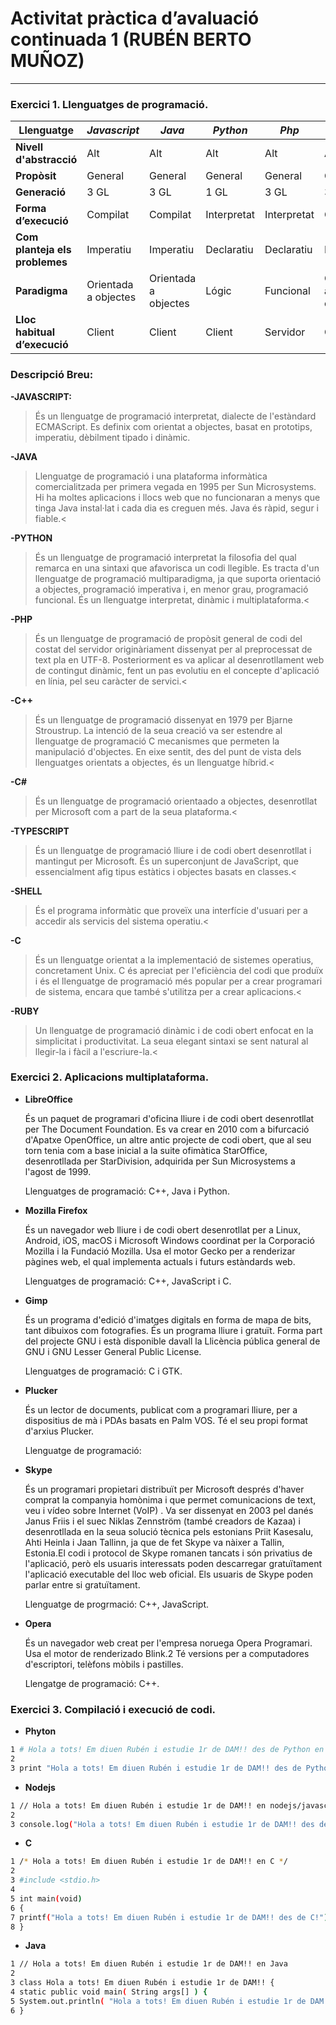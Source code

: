 # Activitat pràctica d’avaluació continuada 1 (RUBÉN BERTO MUÑOZ)
-----

### Exercici 1. Llenguatges de programació.

|**Llenguatge**|*Javascript*|*Java*|*Python*|*Php*|*C++*|*C#*|*TypeScript*|*Shell*|*C*|*Ruby*| 
|-|-|-|-|-|-|-|-|-|-|-|
|**Nivell d'abstracció**|Alt|Alt|Alt|Alt|Alt|Baix|Alt|Alt|Alt|Baix|
|**Propòsit**|General|General|General|General|General|Específic|General|Específic|General|Específic|
|**Generació**|3 GL|3 GL|1 GL|3 GL|3 GL|5 GL|4 GL|2 GL|3 GL|5 GL|
|**Forma d’execució**|Compilat|Compilat|Interpretat|Interpretat|Compilat|Compilat|Compilat|Compilat|Compilat|Interpretat|Compilat|Interpretat|
|**Com planteja els problemes**|Imperatiu|Imperatiu|Declaratiu|Declaratiu|Imperatiu|Imperatiu|Declaratiu|Declaratiu|Imperatiu|Declaratiu|
|**Paradigma**|Orientada a objectes|Orientada a objectes|Lógic|Funcional|Orientada a objectes|Orientada a objectes|Funcional|Funcional|Procedurals|Funcional|
|**Lloc habitual d’execució**|Client|Client|Client|Servidor|Client|Client|Client|Client|Client|Client|

### Descripció Breu:
**-JAVASCRIPT:**
>És un llenguatge de programació interpretat, dialecte de l'estàndard ECMAScript. Es definix com orientat a objectes, basat en prototips, imperatiu, dèbilment tipado i dinàmic.

**-JAVA**
>Llenguatge de programació i una plataforma informàtica comercialitzada per primera vegada en 1995 per Sun Microsystems. Hi ha moltes aplicacions i llocs web que no funcionaran a menys que tinga Java instal·lat i cada dia es creguen més. Java és ràpid, segur i fiable.<


**-PYTHON**
>És un llenguatge de programació interpretat la filosofia del qual remarca en una sintaxi que afavorisca un codi llegible. Es tracta d'un llenguatge de programació multiparadigma, ja que suporta orientació a objectes, programació imperativa i, en menor grau, programació funcional. És un llenguatge interpretat, dinàmic i multiplataforma.<

**-PHP**
>És un llenguatge de programació de propòsit general de codi del costat del servidor originàriament dissenyat per al preprocessat de text pla en UTF-8. Posteriorment es va aplicar al desenrotllament web de contingut dinàmic, fent un pas evolutiu en el concepte d'aplicació en línia, pel seu caràcter de servici.<

**-C++**
>És un llenguatge de programació dissenyat en 1979 per Bjarne Stroustrup. La intenció de la seua creació va ser estendre al llenguatge de programació C mecanismes que permeten la manipulació d'objectes. En eixe sentit, des del punt de vista dels llenguatges orientats a objectes, és un llenguatge híbrid.<

**-C#**
>És un llenguatge de programació orientaado a objectes, desenrotllat per Microsoft com a part de la seua plataforma.<

**-TYPESCRIPT**
>És un llenguatge de programació lliure i de codi obert desenrotllat i mantingut per Microsoft. És un superconjunt de JavaScript, que essencialment afig tipus estàtics i objectes basats en classes.<

**-SHELL**
>És el programa informàtic que proveïx una interfície d'usuari per a accedir als servicis del sistema operatiu.<

**-C**
>És un llenguatge orientat a la implementació de sistemes operatius, concretament Unix. C és apreciat per l'eficiència del codi que produïx i és el llenguatge de programació més popular per a crear programari de sistema, encara que també s'utilitza per a crear aplicacions.<

**-RUBY**
>Un llenguatge de programació dinàmic i de codi obert enfocat en la simplicitat i productivitat. La seua elegant sintaxi se sent natural al llegir-la i fàcil a l'escriure-la.<

### Exercici 2. Aplicacions multiplataforma.

- **LibreOffice**
    
    És un paquet de programari d'oficina lliure i de codi obert desenrotllat per The Document Foundation. Es va crear en 2010 com a bifurcació d'Apatxe OpenOffice, un altre antic projecte de codi obert, que al seu torn tenia com a base inicial a la suite ofimàtica StarOffice, desenrotllada per StarDivision, adquirida per Sun Microsystems a l'agost de 1999. 

    Llenguatges de programació: C++, Java i Python.
    
- **Mozilla Firefox**

    És un navegador web lliure i de codi obert desenrotllat per a Linux, Android, iOS, macOS i Microsoft Windows coordinat per la Corporació Mozilla i la Fundació Mozilla. Usa el motor Gecko per a renderizar pàgines web, el qual implementa actuals i futurs estàndards web. 
    
    Llenguatges de programació: C++, JavaScript i C.

- **Gimp**

    És un programa d'edició d'imatges digitals en forma de mapa de bits, tant dibuixos com fotografies. És un programa lliure i gratuït. Forma part del projecte GNU i està disponible davall la Llicència pública general de GNU i GNU Lesser General Public License.
    
    Llenguatges de programació: C i GTK.
    
- **Plucker**

    És un lector de documents, publicat com a programari lliure, per a dispositius de mà i PDAs basats en Palm VOS. Té el seu propi format d'arxius Plucker.
    
    Llenguatge de programació:
    
- **Skype**

    És un programari propietari distribuït per Microsoft després d'haver comprat la companyia homònima i que permet comunicacions de text, veu i vídeo sobre Internet (VoIP) . Va ser dissenyat en 2003 pel danés Janus Friis i el suec Niklas Zennström (també creadors de Kazaa) i desenrotllada en la seua solució tècnica pels estonians Priit Kasesalu, Ahti Heinla i Jaan Tallinn, ja que de fet Skype va nàixer a Tallin, Estonia.El codi i protocol de Skype romanen tancats i són privatius de l'aplicació, però els usuaris interessats poden descarregar gratuïtament l'aplicació executable del lloc web oficial. Els usuaris de Skype poden parlar entre si gratuïtament.
    
    Llenguatge de progrmació: C++, JavaScript.

- **Opera**

    És un navegador web creat per l'empresa noruega Opera Programari. Usa el motor de renderizado Blink.2 Té versions per a computadores d'escriptori, telèfons mòbils i pastilles.
    
    Llengatge de programació: C++.
    
    
### Exercici 3. Compilació i execució de codi.

- **Phyton**
```sh
1 # Hola a tots! Em diuen Rubén i estudie 1r de DAM!! des de Python en python
2
3 print "Hola a tots! Em diuen Rubén i estudie 1r de DAM!! des de Python"
```

- **Nodejs**
```sh
1 // Hola a tots! Em diuen Rubén i estudie 1r de DAM!! en nodejs/javascript
2
3 console.log("Hola a tots! Em diuen Rubén i estudie 1r de DAM!! des de Javascript");
```


- **C**

```sh
1 /* Hola a tots! Em diuen Rubén i estudie 1r de DAM!! en C */
2
3 #include <stdio.h>
4
5 int main(void)
6 {
7 printf("Hola a tots! Em diuen Rubén i estudie 1r de DAM!! des de C!");
8 }
```

- **Java**

```sh
1 // Hola a tots! Em diuen Rubén i estudie 1r de DAM!! en Java
2
3 class Hola a tots! Em diuen Rubén i estudie 1r de DAM!! {
4 static public void main( String args[] ) {
5 System.out.println( "Hola a tots! Em diuen Rubén i estudie 1r de DAM!! des de Java!" );
6 }
```

